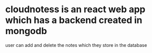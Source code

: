 # cloudnotess is an react web app which has a backend created in mongodb 
user can add and delete the notes which they store in the database
